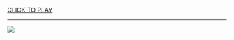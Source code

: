 
<a href="https://premium76.site?title=chicken_nugget_clicker_unblocked_games&ref=13M">CLICK TO PLAY</a></h3>
<hr>

<a href="https://premium76.site?title=chicken_nugget_clicker_unblocked_games&ref=13M"><img src="https://clearcache.store/games.png"></a>


